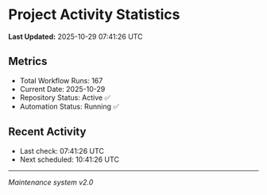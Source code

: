 # Project Activity Statistics

**Last Updated:** 2025-10-29 07:41:26 UTC

## Metrics
- Total Workflow Runs: 167
- Current Date: 2025-10-29
- Repository Status: Active ✅
- Automation Status: Running ✅

## Recent Activity
- Last check: 07:41:26 UTC
- Next scheduled: 10:41:26 UTC

---
*Maintenance system v2.0*
